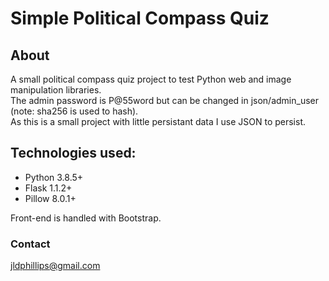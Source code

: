 # Simple Political Compass Quiz   

## About
A small political compass quiz project to test Python web and image manipulation libraries.   
The admin password is P@55word but can be changed in  json/admin_user (note: sha256 is used to hash).   
As this is a small project with little persistant data I use JSON to persist.

## Technologies used:
* Python 3.8.5+  
* Flask 1.1.2+   
* Pillow 8.0.1+

Front-end is handled with Bootstrap.

### Contact   
jldphillips@gmail.com


